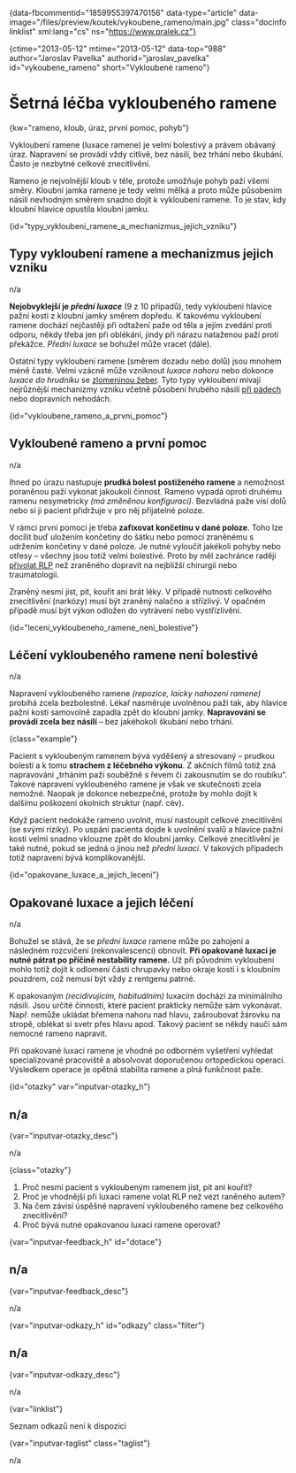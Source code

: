 
{data-fbcommentid="1859955397470156" data-type="article" data-image="/files/preview/koutek/vykoubene_rameno/main.jpg" class="docinfo linklist" xml:lang="cs" ns="https://www.pralek.cz"}

{ctime="2013-05-12" mtime="2013-05-12" data-top="988" author="Jaroslav Pavelka" authorid="jaroslav\_pavelka" id="vykoubene\_rameno" short="Vykloubené rameno"}

# Šetrná léčba vykloubeného ramene

<!-- generated attribute kw by user_updatekw.sh on 2020-09-22, do not edit -->

{kw="rameno, kloub, úraz, první pomoc, pohyb"}

Vykloubení ramene (luxace ramene) je velmi bolestivý a právem obávaný úraz. Napravení se provádí vždy citlivě, bez násilí, bez trhání nebo škubání. Často je nezbytné celkové znecitlivění.

Rameno je nejvolnější kloub v těle, protože umožňuje pohyb paží všemi směry. Kloubní jamka ramene je tedy velmi mělká a proto může působením násilí nevhodným směrem snadno dojít k vykloubení ramene. To je stav, kdy kloubní hlavice opustila kloubní jamku.

{id="typy\_vykloubeni\_ramene\_a\_mechanizmus\_jejich\_vzniku"}

## Typy vykloubení ramene a mechanizmus jejich vzniku

n/a

**Nejobvyklejší je _přední luxace_** (9 z 10 případů), tedy vykloubení hlavice pažní kosti z kloubní jamky směrem dopředu. K takovému vykloubení ramene dochází nejčastěji při odtažení paže od těla a jejím zvedání proti odporu, někdy třeba jen při oblékání, jindy při nárazu nataženou paží proti překážce. _Přední luxace_ se bohužel může vracet (dále). 

Ostatní typy vykloubení ramene (směrem dozadu nebo dolů) jsou mnohem méně časté. Velmi vzácně může vzniknout _luxace nahoru_ nebo dokonce _luxace do hrudníku_ se [zlomeninou žeber][1]. Tyto typy vykloubení mívají nejrůznější mechanizmy vzniku včetně působení hrubého násilí [při pádech](pady_z_kola) nebo dopravních nehodách.

{id="vykloubene\_rameno\_a\_prvni\_pomoc"}

## Vykloubené rameno a první pomoc

n/a

Ihned po úrazu nastupuje **prudká bolest postiženého ramene** a nemožnost poraněnou paží vykonat jakoukoli činnost. Rameno vypadá oproti druhému ramenu nesymetricky _(má změněnou konfiguraci)_. Bezvládná paže visí dolů nebo si ji pacient přidržuje v pro něj přijatelné poloze.

V rámci první pomoci je třeba **zafixovat končetinu v dané poloze**. Toho lze docílit buď uložením končetiny do šátku nebo pomocí zraněnému s udržením končetiny v dané poloze. Je nutné vyloučit jakékoli pohyby nebo otřesy – všechny jsou totiž velmi bolestivé. Proto by měl zachránce raději [přivolat RLP][2] než zraněného dopravit na nejbližší chirurgii nebo traumatologii.

Zraněný nesmí jíst, pít, kouřit ani brát léky. V případě nutnosti celkového znecitlivění (narkózy) musí být zraněný nalačno a střízlivý. V opačném případě musí být výkon odložen do vytrávení nebo vystřízlivění.

{id="leceni\_vykloubeneho\_ramene\_neni\_bolestive"}

## Léčení vykloubeného ramene není bolestivé

n/a

Napravení vykloubeného ramene _(repozice, laicky nahození ramene)_ probíhá zcela bezbolestně. Lékař nasměruje uvolněnou paži tak, aby hlavice pažní kosti samovolně zapadla zpět do kloubní jamky. **Napravování se provádí zcela bez násilí** – bez jakéhokoli škubání nebo trhání.

{class="example"}

Pacient s vykloubeným ramenem bývá vyděšený a stresovaný – prudkou bolestí a k tomu **strachem z léčebného výkonu**. Z akčních filmů totiž zná napravování „trháním paží souběžně s řevem či zakousnutím se do roubíku“. Takové napravení vykloubeného ramene je však ve skutečnosti zcela nemožné. Naopak je dokonce nebezpečné, protože by mohlo dojít k dalšímu poškození okolních struktur (např. cév).

Když pacient nedokáže rameno uvolnit, musí nastoupit celkové znecitlivění (se svými riziky). Po uspání pacienta dojde k uvolnění svalů a hlavice pažní kosti velmi snadno vklouzne zpět do kloubní jamky. Celkové znecitlivění je také nutné, pokud se jedná o jinou než _přední luxaci_. V takových případech totiž napravení bývá komplikovanější.

{id="opakovane\_luxace\_a\_jejich\_leceni"}

## Opakované luxace a jejich léčení

n/a

Bohužel se stává, že se _přední luxace_ ramene může po zahojení a následném rozcvičení (rekonvalescenci) obnovit. **Při opakované luxaci je nutné pátrat po příčině nestability ramene.** Už při původním vykloubení mohlo totiž dojít k odlomení části chrupavky nebo okraje kosti i s kloubním pouzdrem, což nemusí být vždy z rentgenu patrné.

K opakovaným _(recidivujícím, habituálním)_ luxacím dochází za minimálního násilí. Jsou určité činnosti, které pacient prakticky nemůže sám vykonávat. Např. nemůže ukládat břemena nahoru nad hlavu, zašroubovat žárovku na stropě, oblékat si svetr přes hlavu apod. Takový pacient se někdy naučí sám nemocné rameno napravit.

Při opakované luxaci ramene je vhodné po odborném vyšetření vyhledat specializované pracoviště a absolvovat doporučenou ortopedickou operaci. Výsledkem operace je opětná stabilita ramene a plná funkčnost paže.

{id="otazky" var="inputvar-otazky_h"}

## n/a

{var="inputvar-otazky_desc"}

n/a

{class="otazky"}

  1. Proč nesmí pacient s vykloubeným ramenem jíst, pít ani kouřit?
  2. Proč je vhodnější při luxaci ramene volat RLP než vézt raněného autem?
  3. Na čem závisí úspěšné napravení vykloubeného ramene bez celkového znecitlivění?
  4. Proč bývá nutné opakovanou luxaci ramene operovat?

{var="inputvar-feedback_h" id="dotace"}

## n/a

{var="inputvar-feedback_desc"}

n/a

{var="inputvar-odkazy_h" id="odkazy" class="filter"}

## n/a

{var="inputvar-odkazy_desc"}

n/a

{var="linklist"}

Seznam odkazů není k dispozici

{var="inputvar-taglist" class="taglist"}

n/a

 [1]: pneumotorax
 [2]: zachranka

